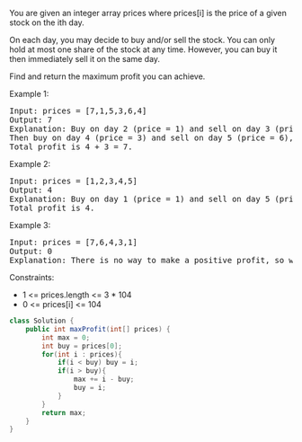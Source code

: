 You are given an integer array prices where prices[i] is the price of a given stock on the ith day.

On each day, you may decide to buy and/or sell the stock. You can only hold at most one share of the stock at any time. However, you can buy it then immediately sell it on the same day.

Find and return the maximum profit you can achieve.



Example 1:
<pre>
Input: prices = [7,1,5,3,6,4]
Output: 7
Explanation: Buy on day 2 (price = 1) and sell on day 3 (price = 5), profit = 5-1 = 4.
Then buy on day 4 (price = 3) and sell on day 5 (price = 6), profit = 6-3 = 3.
Total profit is 4 + 3 = 7.
</pre>
Example 2:
<pre>
Input: prices = [1,2,3,4,5]
Output: 4
Explanation: Buy on day 1 (price = 1) and sell on day 5 (price = 5), profit = 5-1 = 4.
Total profit is 4.</pre>
Example 3:
<pre>
Input: prices = [7,6,4,3,1]
Output: 0
Explanation: There is no way to make a positive profit, so we never buy the stock to achieve the maximum profit of 0.
</pre>

Constraints:
- 1 <= prices.length <= 3 * 104
- 0 <= prices[i] <= 104

```java
class Solution {
    public int maxProfit(int[] prices) {
        int max = 0;
        int buy = prices[0];
        for(int i : prices){
            if(i < buy) buy = i;
            if(i > buy){
                max += i - buy;
                buy = i;
            }
        }
        return max;
    }
}
```